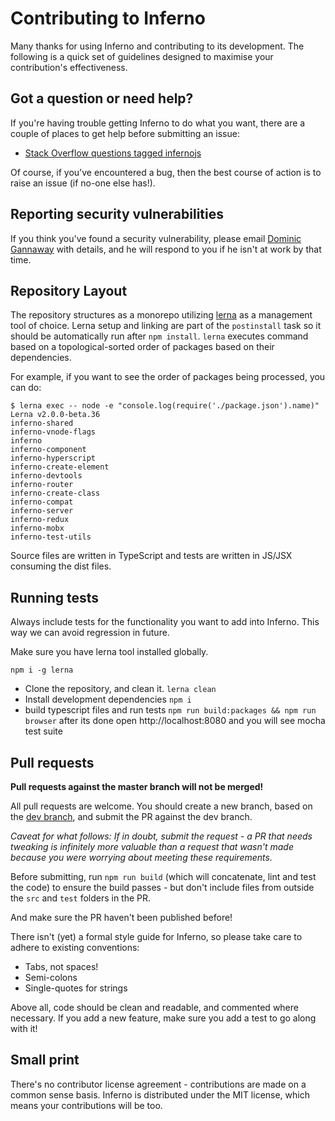 Contributing to Inferno
==========================

Many thanks for using Inferno and contributing to its development. The following is a quick set of guidelines designed to maximise your contribution's effectiveness.

Got a question or need help?
----------------------------

If you're having trouble getting Inferno to do what you want, there are a couple of places to get help before submitting an issue:

* [Stack Overflow questions tagged infernojs](http://stackoverflow.com/questions/tagged/infernojs)

Of course, if you've encountered a bug, then the best course of action is to raise an issue (if no-one else has!).

Reporting security vulnerabilities
----------------------------------

If you think you've found a security vulnerability, please email [Dominic Gannaway](mailto:dg@domgan.com) with details, and he will respond to you if he isn't at work by that time.

Repository Layout
-----------------

The repository structures as a monorepo utilizing [lerna](https://github.com/lerna/lerna) as a management tool of choice. Lerna setup and linking are part of the `postinstall` task so it should be automatically
run after `npm install`. `lerna` executes command based on a topological-sorted order of packages based on their dependencies.

For example, if you want to see the order of packages being processed, you can do:
```
$ lerna exec -- node -e "console.log(require('./package.json').name)"
Lerna v2.0.0-beta.36
inferno-shared
inferno-vnode-flags
inferno
inferno-component
inferno-hyperscript
inferno-create-element
inferno-devtools
inferno-router
inferno-create-class
inferno-compat
inferno-server
inferno-redux
inferno-mobx
inferno-test-utils
```

Source files are written in TypeScript and tests are written in JS/JSX consuming the dist files.

Running tests
-------------
Always include tests for the functionality you want to add into Inferno. This way we can avoid regression in future.

Make sure you have lerna tool installed globally.

```
npm i -g lerna
```

- Clone the repository, and clean it. `lerna clean`
- Install development dependencies `npm i`
- build typescript files and run tests `npm run build:packages && npm run browser` after its done open http://localhost:8080 and you will see mocha test suite


Pull requests
-------------


**Pull requests against the master branch will not be merged!**

All pull requests are welcome. You should create a new branch, based on the [dev branch](https://github.com/infernojs/inferno/tree/dev), and submit the PR against the dev branch.

*Caveat for what follows: If in doubt, submit the request - a PR that needs tweaking is infinitely more valuable than a request that wasn't made because you were worrying about meeting these requirements.*

Before submitting, run `npm run build` (which will concatenate, lint and test the code) to ensure the build passes - but don't include files from outside the `src` and `test` folders in the PR.

And make sure the PR haven't been published before!

There isn't (yet) a formal style guide for Inferno, so please take care to adhere to existing conventions:

* Tabs, not spaces!
* Semi-colons
* Single-quotes for strings

Above all, code should be clean and readable, and commented where necessary. If you add a new feature, make sure you add a test to go along with it!


Small print
-----------

There's no contributor license agreement - contributions are made on a common sense basis. Inferno is distributed under the MIT license, which means your contributions will be too.
